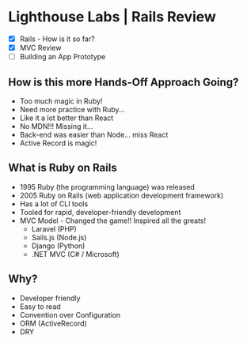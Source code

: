 # Lighthouse Labs | Rails Review

* [X] Rails - How is it so far?
* [X] MVC Review
* [ ] Building an App Prototype

## How is this more Hands-Off Approach Going?

* Too much magic in Ruby!
* Need more practice with Ruby...
* Like it a lot better than React
* No MDN!!! Missing it...
* Back-end was easier than Node... miss React
* Active Record is magic!

## What is Ruby on Rails

* 1995 Ruby (the programming language) was released
* 2005 Ruby on Rails (web application development framework)
* Has a lot of CLI tools
* Tooled for rapid, developer-friendly development
* MVC Model - Changed the game!! Inspired all the greats!
  * Laravel (PHP)
  * Sails.js (Node.js)
  * Django (Python)
  * .NET MVC (C# / Microsoft) 

## Why?

* Developer friendly
* Easy to read
* Convention over Configuration
* ORM (ActiveRecord)
* DRY
